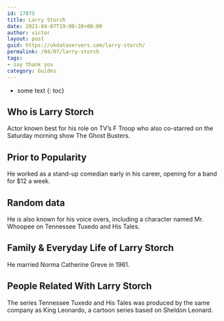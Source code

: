 ```yaml
---
id: 17075
title: Larry Storch
date: 2021-04-07T19:00:28+00:00
author: victor
layout: post
guid: https://ukdataservers.com/larry-storch/
permalink: /04/07/larry-storch
tags:
- say thank you
category: Guides
---
```


* some text
{: toc}


## Who is Larry Storch



Actor known best for his role on TV&#8217;s F Troop who also co-starred on the Saturday morning show The Ghost Busters.

                
                
                
## Prior to Popularity



He worked as a stand-up comedian early in his career, opening for a band for $12 a week.

                
                
                
## Random data



He is also known for his voice overs, including a character named Mr. Whoopee on Tennessee Tuxedo and His Tales.

                
                
                
## Family & Everyday Life of Larry Storch



He married Norma Catherine Greve in 1961.

                
                
                
## People Related With Larry Storch



The series Tennessee Tuxedo and His Tales was produced by the same company as King Leonardo, a cartoon series based on Sheldon Leonard.

                
              
            
          
          
          